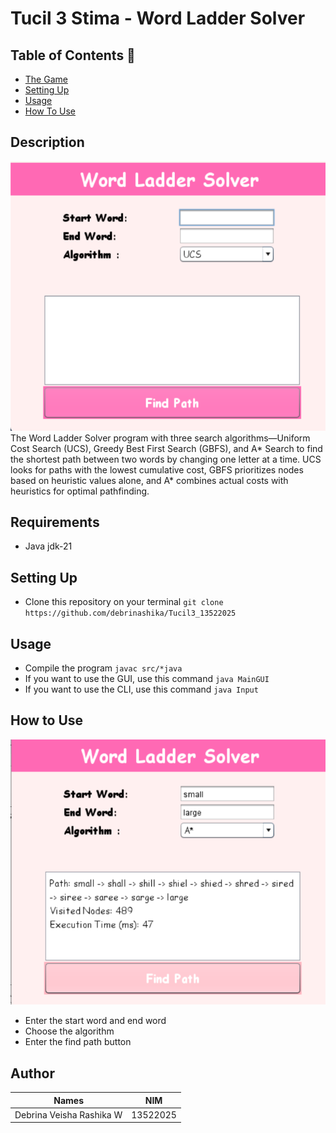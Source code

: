 # Tucil 3 Stima - Word Ladder Solver

## Table of Contents 💫
* [The Game](#description)
* [Setting Up](#setting-up)
* [Usage](#how-to-run)
* [How To Use](#how-to-use)

## Description 
<img src="/img/1.png/">
The Word Ladder Solver program with three search algorithms—Uniform Cost Search (UCS), Greedy Best First Search (GBFS), and A* Search to find the shortest path between two words by changing one letter at a time. UCS looks for paths with the lowest cumulative cost, GBFS prioritizes nodes based on heuristic values alone, and A* combines actual costs with heuristics for optimal pathfinding. 

## Requirements 
- Java jdk-21

## Setting Up
- Clone this repository on your terminal `git clone https://github.com/debrinashika/Tucil3_13522025`

## Usage
- Compile the program `javac src/*java`
- If you want to use the GUI, use this command `java MainGUI`
- If you want to use the CLI, use this command `java Input`

## How to Use 
<img src="/img/2.png/">

- Enter the start word and end word
- Choose the algorithm
- Enter the find path button

## Author

| Names                     | NIM      |
| ----------------------    |:--------:|
| Debrina Veisha Rashika W  | 13522025 |
